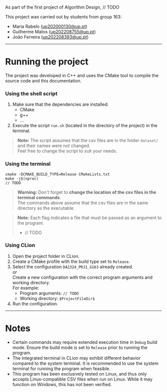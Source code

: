 As part of the first project of Algorithm Design, // TODO

This project was carried out by students from group 163: 
 - Maria Rabelo (up202000130@up.pt)
 - Guilherme Matos (up202208755@up.pt)
 - João Ferreira (up202208393@up.pt)

---

# Running the project

The project was developed in C++ and uses the CMake tool to compile the source code and this documentation.

### Using the shell script
1. Make sure that the dependencies are installed:
    - CMake
    - g++
    - ...
2. Execute the script `run.sh` (located in the directory of the project) in the terminal.

> **Note:** The script assumes that the csv files are in the folder `dataset/` and their names were not changed.  
> Feel free to change the script to suit your needs.

### Using the terminal

```
cmake -DCMAKE_BUILD_TYPE=Release CMakeLists.txt
make -j$(nproc)
// TODO
```

> **Warning:** Don't forget to **change the location of the csv files in the terminal commands**.  
> The commands above assume that the csv files are in the same directory as the executable.

> **Note:** Each flag indicates a file that must be passed as an argument to the program.
> - // TODO

### Using CLion

1. Open the project folder in CLion.
2. Create a CMake profile with the build type set to `Release`.
3. Select the configuration `DA2324_PRJ1_G163` already created.  
   _or_  
   Create a new configuration with the correct program arguments and working directory.  
   For example:
    - Program arguments: `// TODO`
    - Working directory: `$ProjectFileDir$`
4. Run the configuration.

---

# Notes

- Certain commands may require extended execution time in `Debug` build mode. 
  Ensure the build mode is set to `Release` prior to running the program. 
- The integrated terminal in CLion may exhibit different behavior compared to the system terminal.
  It is recommended to use the system terminal for running the program when feasible. 
- This program has been exclusively tested on Linux, and thus only accepts Linux-compatible CSV files when run on Linux.
  While it may function on Windows, this has not been verified.
